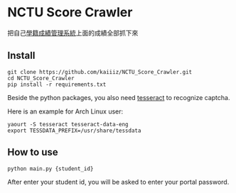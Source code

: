 # NCTU Score Crawler

把自己[學籍成績管理系統](https://regist.nctu.edu.tw/)上面的成績全部抓下來

## Install

```
git clone https://github.com/kaiiiz/NCTU_Score_Crawler.git
cd NCTU_Score_Crawler
pip install -r requirements.txt
```

Beside the python packages, you also need [tesseract](https://github.com/tesseract-ocr/tesseract/wiki) to recognize captcha.

Here is an example for Arch Linux user:

```
yaourt -S tesseract tesseract-data-eng
export TESSDATA_PREFIX=/usr/share/tessdata
```

## How to use

```
python main.py {student_id}
```

After enter your student id, you will be asked to enter your portal password.

